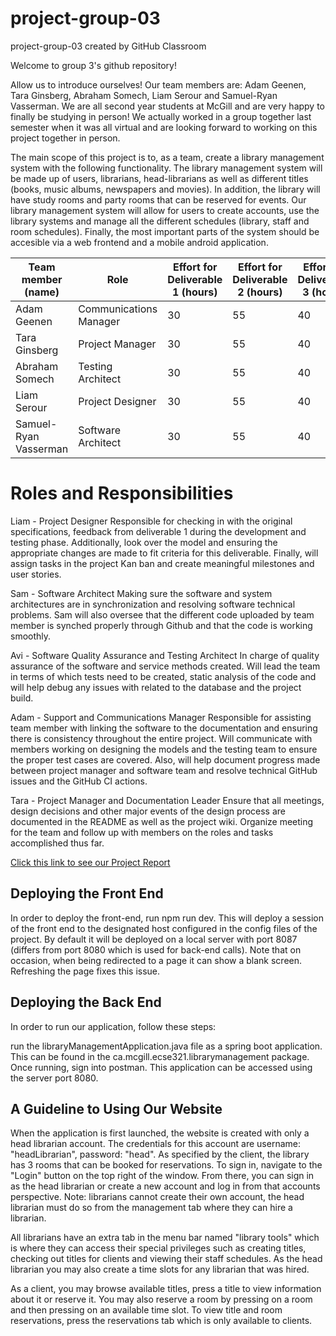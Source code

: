 # project-group-03
project-group-03 created by GitHub Classroom

Welcome to group 3's github repository!

Allow us to introduce ourselves! 
Our team members are: Adam Geenen, Tara Ginsberg, Abraham Somech, Liam Serour and Samuel-Ryan Vasserman.
We are all second year students at McGill and are very happy to finally be studying in person!
We actually worked in a group together last semester when it was all virtual and are looking forward to 
working on this project together in person. 

The main scope of this project is to, as a team, create a library management system with the following functionality. The
library management system will be made up of users, librarians, head-librarians as well as different titles (books, music albums,
newspapers and movies). In addition, the library will have study rooms and party rooms that can be reserved for events. Our library
management system will allow for users to create accounts, use the library systems and manage all the different schedules (library, staff 
and room schedules). Finally, the most important parts of the system should be accesible via a web frontend and a mobile android application. 


| Team member (name)     | Role                  |  Effort for Deliverable 1 (hours) |  Effort for Deliverable 2 (hours) |  Effort for Deliverable 3 (hours) | 
| ---------------------- | --------------------- | --------------------------------  | --------------------------------  | --------------------------------  |
| Adam Geenen            | Communications Manager| 30                                | 55                                | 40                                |
| Tara Ginsberg          | Project Manager       | 30                                | 55                                | 40                                |
| Abraham Somech         | Testing Architect     | 30                                | 55                                | 40                                |
| Liam Serour            | Project Designer      | 30                                | 55                                | 40                                |
| Samuel-Ryan Vasserman  | Software Architect   | 30                                | 55                                | 40                                |


# Roles and Responsibilities

Liam - Project Designer
Responsible for checking in with the original specifications, feedback from deliverable 1 during the development and testing phase. Additionally, look over the model and ensuring the appropriate changes are made to fit criteria for this deliverable. Finally, will assign tasks in the project Kan ban and create meaningful milestones and user stories.

Sam - Software Architect
Making sure the software and system architectures are in synchronization and resolving software technical problems. Sam will also oversee that the different code uploaded by team member is synched properly through Github and that the code is working smoothly.

Avi - Software Quality Assurance and Testing Architect
In charge of quality assurance of the software and service methods created. Will lead the team in terms of which tests need to be created, static analysis of the code and will help debug any issues with related to the database and the project build.

Adam - Support and Communications Manager
Responsible for assisting team member with linking the software to the documentation and ensuring there is consistency throughout the entire project. Will communicate with members working on designing the models and the testing team to ensure the proper test cases are covered. Also, will help document progress made between project manager and software team and resolve technical GitHub issues and the GitHub CI actions.

Tara - Project Manager and Documentation Leader
Ensure that all meetings, design decisions and other major events of the design process are documented in the README as well as the project wiki. Organize meeting for the team and follow up with members on the roles and tasks accomplished thus far.


[Click this link to see our Project Report](https://github.com/McGill-ECSE321-Fall2021/project-group-03/wiki/Project-Report)

## Deploying the Front End
In order to deploy the front-end, run npm run dev. This will deploy a session of the front end to the designated host configured in the config files of the project. By default it will be deployed on a local server with port 8087 (differs from port 8080 which is used for back-end calls). Note that on occasion, when being redirected to a page it can show a blank screen. Refreshing the page fixes this issue.

## Deploying the Back End
In order to run our application, follow these steps:

run the libraryManagementApplication.java file as a spring boot application. This can be found in the ca.mcgill.ecse321.librarymanagement package.
Once running, sign into postman. This application can be accessed using the server port 8080.

## A Guideline to Using Our Website
When the application is first launched, the website is created with only a head librarian account. The credentials for this account are username: "headLibrarian", password: "head". As specified by the client, the library has 3 rooms that can be booked for reservations. To sign in, navigate to the "Login" button on the top right of the window. From there, you can sign in as the head librarian or create a new account and log in from that accounts perspective. Note: librarians cannot create their own account, the head librarian must do so from the management  tab where they can hire a librarian.

All librarians have an extra tab in the menu bar named "library tools" which is where they can access their special privileges such as creating titles, checking out titles for clients and viewing their staff schedules. As the head librarian you may also create a time slots for any librarian that was hired.

As a client, you may browse available titles, press a title to view information about it or reserve it. You may also reserve a room by pressing on a room and then pressing on an available time slot. To view title and room reservations, press the reservations tab which is only available to clients.
